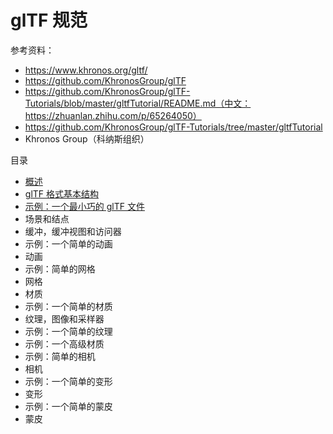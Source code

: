 # glTF 规范

参考资料：

- https://www.khronos.org/gltf/
- https://github.com/KhronosGroup/glTF
- https://github.com/KhronosGroup/glTF-Tutorials/blob/master/gltfTutorial/README.md（中文：https://zhuanlan.zhihu.com/p/65264050）
- https://github.com/KhronosGroup/glTF-Tutorials/tree/master/gltfTutorial
- Khronos Group（科纳斯组织）

目录

- [概述](1概述.md)
- [glTF 格式基本结构](2glTF格式基本结构.md)
- [示例：一个最小巧的 glTF 文件](3一个最小巧的glTF文件.md)
- 场景和结点
- 缓冲，缓冲视图和访问器
- 示例：一个简单的动画
- 动画
- 示例：简单的网格
- 网格
- 材质
- 示例：一个简单的材质
- 纹理，图像和采样器
- 示例：一个简单的纹理
- 示例：一个高级材质
- 示例：简单的相机
- 相机
- 示例：一个简单的变形
- 变形
- 示例：一个简单的蒙皮
- 蒙皮
